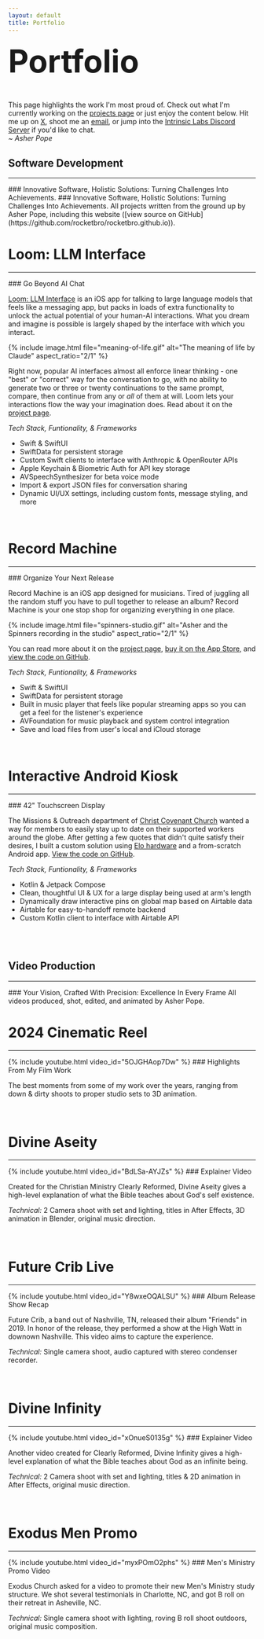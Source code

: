 ```yaml
---
layout: default
title: Portfolio
---
```


<div style="font-size: 2rem;"><h1 style="margin-top: 0.25em">Portfolio</h1></div>

This page highlights the work I'm most proud of. Check out what I'm currently working on the [projects page](/projects) or just enjoy the content below. Hit me up on [X](https://x.com/asherpope/), shoot me an [email](mailto:helloworld@intrinsiclabs.co), or jump into the [Intrinsic Labs Discord Server](https://discord.gg/HjSjeJYNKh) if you'd like to chat.  
*~ Asher Pope*

## Software Development
<hr>
### Innovative Software, Holistic Solutions: Turning Challenges Into Achievements.
### Innovative Software, Holistic Solutions: Turning Challenges Into Achievements.
All projects written from the ground up by Asher Pope, including this website ([view source on GitHub](https://github.com/rocketbro/rocketbro.github.io)).


# Loom: LLM Interface
<hr>
### Go Beyond AI Chat

[Loom: LLM Interface](/projects/loom-interface) is an iOS app for talking to large language models that feels like a messaging app, but packs in loads of extra functionality to unlock the actual potential of your human-AI interactions. What you dream and imagine is possible is largely shaped by the interface with which you interact. 

{% include image.html 
   file="meaning-of-life.gif" 
   alt="The meaning of life by Claude"
   aspect_ratio="2/1"
%}

Right now, popular AI interfaces almost all enforce linear thinking - one "best" or "correct" way for the conversation to go, with no ability to generate two or three or twenty continuations to the same prompt, compare, then continue from any or *all* of them at will. Loom lets your interactions flow the way your imagination does. Read about it on the [project page](/projects/loom-interface).  

*Tech Stack, Funtionality, & Frameworks*
- Swift & SwiftUI
- SwiftData for persistent storage
- Custom Swift clients to interface with Anthropic & OpenRouter APIs
- Apple Keychain & Biometric Auth for API key storage
- AVSpeechSynthesizer for beta voice mode
- Import & export JSON files for conversation sharing
- Dynamic UI/UX settings, including custom fonts, message styling, and more

<br>

# Record Machine
<hr>
### Organize Your Next Release

Record Machine is an iOS app designed for musicians. Tired of juggling all the random stuff you have to pull together to release an album? Record Machine is your one stop shop for organizing everything in one place.  

{% include image.html 
   file="spinners-studio.gif" 
   alt="Asher and the Spinners recording in the studio"
   aspect_ratio="2/1"
%}

You can read more about it on the [project page](/projects/record-machine), [buy it on the App Store](https://apps.apple.com/us/app/record-machine/id6478185491), and [view the code on GitHub](https://github.com/rocketbro/Record-Machine).  

*Tech Stack, Funtionality, & Frameworks*
- Swift & SwiftUI
- SwiftData for persistent storage
- Built in music player that feels like popular streaming apps so you can get a feel for the listener's experience
- AVFoundation for music playback and system control integration
- Save and load files from user's local and iCloud storage


<br>

# Interactive Android Kiosk
<hr>
### 42" Touchscreen Display

The Missions & Outreach department of [Christ Covenant Church](https://christcovenant.org) wanted a way for members to easily stay up to date on their supported workers around the globe. After getting a few quotes that didn't quite satisfy their desires, I built a custom solution using [Elo hardware](https://www.elotouch.com/) and a from-scratch Android app. [View the code on GitHub](https://github.com/rocketbro/CCC-SouthLobbyDisplay).  

*Tech Stack, Funtionality, & Frameworks*
- Kotlin & Jetpack Compose
- Clean, thoughtful UI & UX for a large display being used at arm's length
- Dynamically draw interactive pins on global map based on Airtable data
- Airtable for easy-to-handoff remote backend
- Custom Kotlin client to interface with Airtable API

<br>
<br>


<!-- MARK: VIDEO WORK -->

## Video Production
<hr>
### Your Vision, Crafted With Precision: Excellence In Every Frame
All videos produced, shot, edited, and animated by Asher Pope.


# 2024 Cinematic Reel
<hr>
<!-- 2024 reel -->
{% include youtube.html video_id="5OJGHAop7Dw" %}
### Highlights From My Film Work

The best moments from some of my work over the years, ranging from down & dirty shoots to proper studio sets to 3D animation.  
<br>
<br>

# Divine Aseity
<hr>
<!-- Divine Aseity -->
{% include youtube.html video_id="BdLSa-AYJZs" %}
### Explainer Video

Created for the Christian Ministry Clearly Reformed, Divine Aseity gives a high-level explanation of what the Bible teaches about God's self existence.

*Technical:* 2 Camera shoot with set and lighting, titles in After Effects, 3D animation in Blender, original music direction.  
<br>
<br>


# Future Crib Live
<hr>
<!-- Future Crib Live @ High Watt -->
{% include youtube.html video_id="Y8wxeOQALSU" %}
### Album Release Show Recap

Future Crib, a band out of Nashville, TN, released their album "Friends" in 2019. In honor of the release, they performed a show at the High Watt in downown Nashville. This video aims to capture the experience.

*Technical:* Single camera shoot, audio captured with stereo condenser recorder.  
<br>
<br>


# Divine Infinity
<hr>
<!-- CR Divine Infinity -->
{% include youtube.html video_id="xOnueS0135g" %}
### Explainer Video

Another video created for Clearly Reformed, Divine Infinity gives a high-level explanation of what the Bible teaches about God as an infinite being.

*Technical:* 2 Camera shoot with set and lighting, titles & 2D animation in After Effects, original music direction.  
<br>
<br>



# Exodus Men Promo
<hr>
<!-- Exodus Men -->
{% include youtube.html video_id="myxPOmO2phs" %}
### Men's Ministry Promo Video

Exodus Church asked for a video to promote their new Men's Ministry study structure. We shot several testimonials in Charlotte, NC, and got B roll on their retreat in Asheville, NC.

*Technical:* Single camera shoot with lighting, roving B roll shoot outdoors, original music composition.  
<br>
<br>
